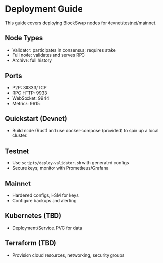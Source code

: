 # Deployment Guide

This guide covers deploying BlockSwap nodes for devnet/testnet/mainnet.

## Node Types
- Validator: participates in consensus; requires stake
- Full node: validates and serves RPC
- Archive: full history

## Ports
- P2P: 30333/TCP
- RPC HTTP: 9933
- WebSocket: 9944
- Metrics: 9615

## Quickstart (Devnet)
- Build node (Rust) and use docker-compose (provided) to spin up a local cluster.

## Testnet
- Use `scripts/deploy-validator.sh` with generated configs
- Secure keys; monitor with Prometheus/Grafana

## Mainnet
- Hardened configs, HSM for keys
- Configure backups and alerting

## Kubernetes (TBD)
- Deployment/Service, PVC for data

## Terraform (TBD)
- Provision cloud resources, networking, security groups

